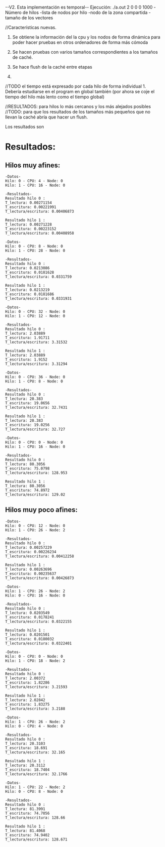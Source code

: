 --V2. Esta implementación es temporal--
Ejecución:  ./a.out 2 0 0 0 1000
                -Número de hilos 
                -lista de nodos por hilo 
                -nodo de la zona compartida
                -tamaño de los vectores 


//Características nuevas.
1. Se obtiene la información del la cpu y los nodos de forma dinámica para poder 
hacer pruebas en otros ordenadores de forma más cómoda 

2. Se hacen pruebas con varios tamaños correspondientes a los tamaños de caché.

3. Se hace flush de la caché entre etapas

4. 
//TODO el tiempo está expresado por cada hilo de forma individual
    1. Debería estudiarse en el program en global también (por ahora 
    se coje el tiempo del hilo más lento como el tiempo global)

//RESULTADOS: para hilos lo más cercanos y los más alejados posibles
//TODO: para que los resultados de los tamaños más pequeños que no llevan la 
caché abría que hacer un flush.  

Los resultados son 

# Resultados:
## Hilos muy afines: 

```
-Datos- 
Hilo: 0 - CPU: 4 - Node: 0
Hilo: 1 - CPU: 16 - Node: 0

-Resultados-
Resultado hilo 0 :
T_lectura: 0.00271154
T_escritura: 0.00221991
T_lectura/escritura: 0.00406873

Resultado hilo 1 :
T_lectura: 0.00271228
T_escritura: 0.00223152
T_lectura/escritura: 0.00408958

-Datos- 
Hilo: 0 - CPU: 8 - Node: 0
Hilo: 1 - CPU: 28 - Node: 0

-Resultados-
Resultado hilo 0 :
T_lectura: 0.0213086
T_escritura: 0.0181628
T_lectura/escritura: 0.0331759

Resultado hilo 1 :
T_lectura: 0.0213219
T_escritura: 0.0181686
T_lectura/escritura: 0.0331931

-Datos- 
Hilo: 0 - CPU: 32 - Node: 0
Hilo: 1 - CPU: 12 - Node: 0

-Resultados-
Resultado hilo 0 :
T_lectura: 2.03889
T_escritura: 1.91711
T_lectura/escritura: 3.31532

Resultado hilo 1 :
T_lectura: 2.03889
T_escritura: 1.9152
T_lectura/escritura: 3.31294

-Datos- 
Hilo: 0 - CPU: 36 - Node: 0
Hilo: 1 - CPU: 8 - Node: 0

-Resultados-
Resultado hilo 0 :
T_lectura: 20.383
T_escritura: 19.0656
T_lectura/escritura: 32.7431

Resultado hilo 1 :
T_lectura: 20.383
T_escritura: 19.0256
T_lectura/escritura: 32.727

-Datos- 
Hilo: 0 - CPU: 0 - Node: 0
Hilo: 1 - CPU: 16 - Node: 0

-Resultados-
Resultado hilo 0 :
T_lectura: 80.3056
T_escritura: 75.0798
T_lectura/escritura: 128.953

Resultado hilo 1 :
T_lectura: 80.3056
T_escritura: 74.8972
T_lectura/escritura: 129.02

```
## Hilos muy poco afines: 

```
-Datos- 
Hilo: 0 - CPU: 12 - Node: 0
Hilo: 1 - CPU: 26 - Node: 2

-Resultados-
Resultado hilo 0 :
T_lectura: 0.00257229
T_escritura: 0.00226234
T_lectura/escritura: 0.00412258

Resultado hilo 1 :
T_lectura: 0.00263696
T_escritura: 0.00235637
T_lectura/escritura: 0.00426873

-Datos- 
Hilo: 1 - CPU: 26 - Node: 2
Hilo: 0 - CPU: 16 - Node: 0

-Resultados-
Resultado hilo 0 :
T_lectura: 0.0203549
T_escritura: 0.0178241
T_lectura/escritura: 0.0322155

Resultado hilo 1 :
T_lectura: 0.0201501
T_escritura: 0.0180032
T_lectura/escritura: 0.0322401

-Datos- 
Hilo: 0 - CPU: 0 - Node: 0
Hilo: 1 - CPU: 18 - Node: 2

-Resultados-
Resultado hilo 0 :
T_lectura: 2.00372
T_escritura: 1.82286
T_lectura/escritura: 3.21593

Resultado hilo 1 :
T_lectura: 2.02842
T_escritura: 1.83275
T_lectura/escritura: 3.2188

-Datos- 
Hilo: 1 - CPU: 26 - Node: 2
Hilo: 0 - CPU: 4 - Node: 0

-Resultados-
Resultado hilo 0 :
T_lectura: 20.3103
T_escritura: 18.691
T_lectura/escritura: 32.165

Resultado hilo 1 :
T_lectura: 20.3112
T_escritura: 18.7404
T_lectura/escritura: 32.1766

-Datos- 
Hilo: 1 - CPU: 22 - Node: 2
Hilo: 0 - CPU: 8 - Node: 0

-Resultados-
Resultado hilo 0 :
T_lectura: 81.3991
T_escritura: 74.7056
T_lectura/escritura: 128.66

Resultado hilo 1 :
T_lectura: 81.4068
T_escritura: 74.9402
T_lectura/escritura: 128.671

```
